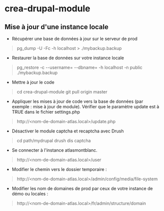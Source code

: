 # crea-drupal-module

## Mise à jour d'une instance locale
- Récupérer une base de données à jour sur le serveur de prod
> pg_dump -U <myuser> -Fc -h localhost <mydatabase> > ./mybackup.backup

- Restaurer la base de données sur votre instance locale
> pg_restore -c --username=<myuser> --dbname=<mydatabase> -h localhost -n public ./mybackup.backup

- Mettre à jour le code
> cd crea-drupal-module
> git pull origin master

- Appliquer les mises à jour de code vers la base de données (par exemple : mise à jour de module).
Vérifier que le paramètre update est à TRUE dans le fichier settings.php
> http://<nom-de-domain-atlas.local>/update.php

- Désactiver le module captcha et recaptcha avec Drush
> cd path/mydrupal
> drush dis captcha

- Se connecter à l'instance atlasmontblanc. 
> http://<nom-de-domain-atlas.local>/user

- Modifier le chemin vers le dossier temporaire :
> http://<nom-de-domain-atlas.local>/admin/config/media/file-system

- Modifier les nom de domaines de prod par ceux de votre instance de démo ou locales :  
> http://<nom-de-domain-atlas.local>/fr/admin/structure/domain
